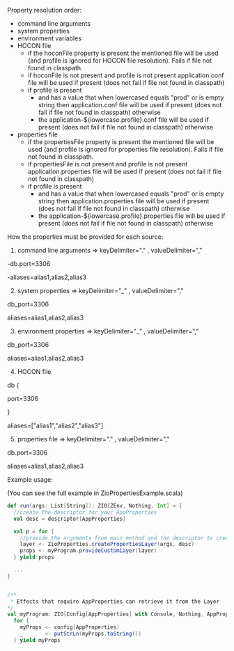
Property resolution order:
- command line arguments
- system properties
- environment variables
- HOCON file
    - if the hoconFile property is present the mentioned file will be used (and profile is ignored for HOCON file resolution). Fails if file not found in classpath.
    - if hoconFile is not present and profile is not present application.conf file will be used if present (does not fail if file not found in classpath)
    - if profile is present
        - and has a value that when lowercased equals "prod" or is empty string then application.conf file will be used if present (does not fail if file not found in classpath) otherwise
        - the application-${lowercase.profile}.conf file will be used if present (does not fail if file not found in classpath) otherwise
- properties file
    - if the propertiesFile property is present the mentioned file will be used (and profile is ignored for properties file resolution). Fails if file not found in classpath.
    - if propertiesFile is not present and profile is not present application.properties file will be used if present (does not fail if file not found in classpath)
    - if profile is present
        - and has a value that when lowercased equals "prod" or is empty string then application.properties file will be used if present (does not fail if file not found in classpath) otherwise
        - the application-${lowercase.profile}.properties file will be used if present (does not fail if file not found in classpath) otherwise


How the properties must be provided for each source:

1. command line arguments  => keyDelimiter="." , valueDelimiter="," 

-db.port=3306

-aliases=alias1,alias2,alias3

2. system properties => keyDelimiter="_" , valueDelimiter="," 

db_port=3306

aliases=alias1,alias2,alias3

3. environment properties => keyDelimiter="_" , valueDelimiter="," 

db_port=3306

aliases=alias1,alias2,alias3

4. HOCON file 

db {

  port=3306
  
}

aliases=["alias1","alias2","alias3"]

5. properties file => keyDelimiter="." , valueDelimiter="," 

db.port=3306

aliases=alias1,alias2,alias3


Example usage:

(You can see the full example in ZioPropertiesExample.scala)

```scala
def run(args: List[String]): ZIO[ZEnv, Nothing, Int] = {
  //create the descriptor for your AppProperties
  val desc = descriptor[AppProperties]

  val p = for {
    //provide the arguments from main method and the descriptor to create the Layer
    layer <- ZioProperties.createPropertiesLayer(args, desc)
    props <- myProgram.provideCustomLayer(layer)
  } yield props

  ...
}


/**
 * Effects that require AppProperties can retrieve it from the Layer
*/
val myProgram: ZIO[Config[AppProperties] with Console, Nothing, AppProperties] =
  for {
    myProps <- config[AppProperties]
    _       <- putStrLn(myProps.toString())
  } yield myProps
  
```

